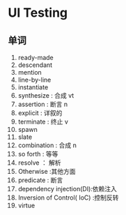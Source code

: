 # UI Testing 

## 单词

1. ready-made
2. descendant
3. mention
4. line-by-line
5. instantiate
6. synthesize : 合成 vt
7. assertion : 断言 n
8. explicit : 详叙的
9. terminate : 终止 v
10. spawn
11. slate
12. combination : 合成 n
13. so forth : 等等
14. resolve ： 解析
15. Otherwise :其他方面
16. predicate : 断言
17. dependency injection(DI):依赖注入
18. Inversion of Control( IoC) :控制反转
19. virtue